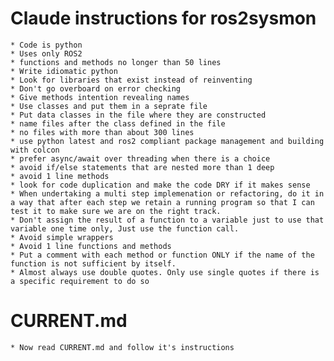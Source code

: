 # Claude instructions for ros2sysmon 
    * Code is python
    * Uses only ROS2
    * functions and methods no longer than 50 lines
    * Write idiomatic python
    * Look for libraries that exist instead of reinventing
    * Don't go overboard on error checking
    * Give methods intention revealing names
    * Use classes and put them in a seprate file
    * Put data classes in the file where they are constructed
    * name files after the class defined in the file
    * no files with more than about 300 lines
    * use python latest and ros2 compliant package management and building with colcon
    * prefer async/await over threading when there is a choice
    * avoid if/else statements that are nested more than 1 deep
    * avoid 1 line methods
    * look for code duplication and make the code DRY if it makes sense
    * When undertaking a multi step implemenation or refactoring, do it in a way that after each step we retain a running program so that I can test it to make sure we are on the right track.
    * Don't assign the result of a function to a variable just to use that variable one time only, Just use the function call.
    * Avoid simple wrappers
    * Avoid 1 line functions and methods
    * Put a comment with each method or function ONLY if the name of the function is not sufficient by itself.
    * Almost always use double quotes. Only use single quotes if there is a specific requirement to do so
    

# CURRENT.md
    * Now read CURRENT.md and follow it's instructions
